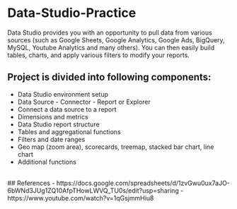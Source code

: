 # Data-Studio-Practice
Data Studio provides you with an opportunity to pull data from various sources (such as Google Sheets, Google Analytics, Google Ads, BigQuery, MySQL, Youtube Analytics and many others). You can then easily build tables, charts, and apply various filters to modify your reports.
<br>
## Project is divided into following components:
- Data Studio environment setup
- Data Source - Connector - Report or Explorer
- Connect a data source to a report
- Dimensions and metrics
- Data Studio report structure
- Tables and aggregational functions
- Filters and date ranges
- Geo map (zoom area), scorecards, treemap, stacked bar chart, line chart
- Additional functions

<br>
## References
- https://docs.google.com/spreadsheets/d/1zvGwu0ux7aJO-6bWNd3JUg1ZQ10AfpTHowLWVQ_TU0s/edit?usp=sharing
- https://www.youtube.com/watch?v=1qGsjmmHiu8
